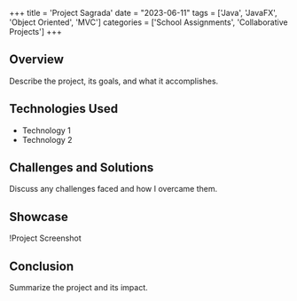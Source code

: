 +++
title = 'Project Sagrada'
date = "2023-06-11"
tags = ['Java', 'JavaFX', 'Object Oriented', 'MVC']
categories = ['School Assignments', 'Collaborative Projects']
+++

## Overview
Describe the project, its goals, and what it accomplishes.

## Technologies Used
- Technology 1
- Technology 2

## Challenges and Solutions
Discuss any challenges faced and how I overcame them.

## Showcase
!Project Screenshot

## Conclusion
Summarize the project and its impact.
